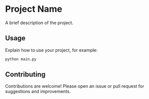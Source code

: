 # Project Name

A brief description of the project.


## Usage

Explain how to use your project, for example:

```bash
python main.py
```

## Contributing

Contributions are welcome! Please open an issue or pull request for suggestions and improvements.
